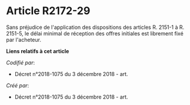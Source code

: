 # Article R2172-29

Sans préjudice de l'application des dispositions des articles R. 2151-1 à R. 2151-5, le délai minimal de réception des offres
initiales est librement fixé par l'acheteur.

**Liens relatifs à cet article**

_Codifié par_:

  - Décret n°2018-1075 du 3 décembre 2018 - art.

_Créé par_:

  - Décret n°2018-1075 du 3 décembre 2018 - art.

